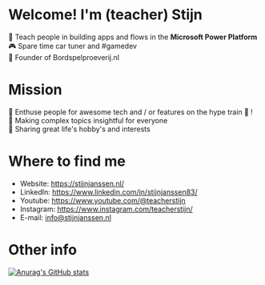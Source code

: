 # Welcome! I'm (teacher) Stijn<br>
<p>
  🤯 Teach people in building apps and flows in the <strong>Microsoft Power Platform</strong><br>
🎮 Spare time car tuner and #gamedev<br>
🎯 Founder of Bordspelproeverij.nl<br>
</p>
  
# Mission<br>
<p>
🌟 Enthuse people for awesome tech and / or features on the hype train 🎢 !<br>
🧬 Making complex topics insightful for everyone<br>
👥 Sharing great life's hobby's and interests<br>
</p>
  
# Where to find me<br>
- Website: https://stijnjanssen.nl/
- LinkedIn: https://www.linkedin.com/in/stijnjanssen83/
- Youtube: https://www.youtube.com/@teacherstijn
- Instagram: https://www.instagram.com/teacherstijn/
- E-mail: info@stijnjanssen.nl

# Other info<br>
[![Anurag's GitHub stats](https://github-readme-stats.vercel.app/api?username=teacherStijn&show_icons=true&theme=synthwave)](https://github.com/anuraghazra/github-readme-stats)
